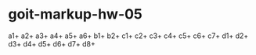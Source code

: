 # goit-markup-hw-05

a1+ a2+ a3+ a4+ a5+ a6+
b1+ b2+
c1+ c2+ c3+ c4+ c5+ c6+ c7+
d1+ d2+ d3+ d4+ d5+ d6+ d7+ d8+
